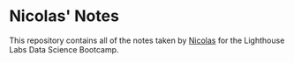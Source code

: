 # Nicolas' Notes
This repository contains all of the notes taken by [Nicolas](https://github.com/Velvox) for the Lighthouse Labs Data Science Bootcamp.